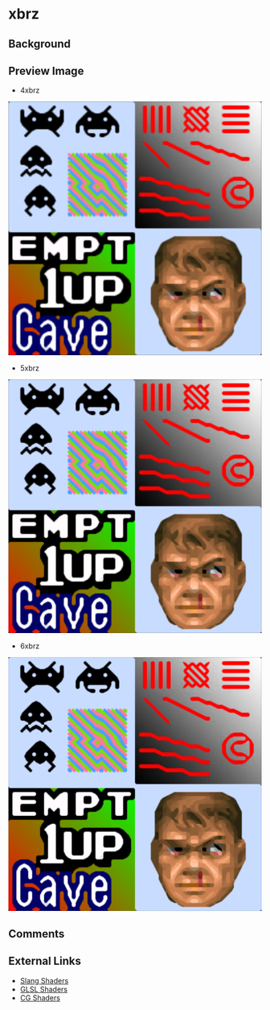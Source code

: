# xbrz

## Background

## Preview Image

* 4xbrz

![4xbrz](../image/shader/xbrz/4xbrz.png)

* 5xbrz

![5xbrz](../image/shader/xbrz/5xbrz.png)

* 6xbrz

![6xbrz](../image/shader/xbrz/6xbrz.png)

## Comments

## External Links

* [Slang Shaders](https://github.com/libretro/slang-shaders)
* [GLSL Shaders](https://github.com/libretro/glsl-shaders)
* [CG Shaders](https://github.com/libretro/common-shaders)
